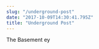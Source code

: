 ```yaml
---
slug: "/underground-post"
date: "2017-10-09T14:30:41.795Z"
title: "Underground Post"
---
```


The Basement ey